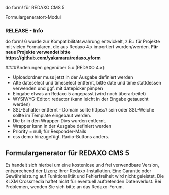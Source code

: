 
do form! für REDAXO CMS 5 

Formulargeneratort-Modul 

### RELEASE - Info
do form! 6 wurde zur Kompatibilitätswahrung entwickelt, 
z.B.: für Projekte mit vielen Formularen, die aus Redaxo 4.x importiert wurden/werden. 
**Für neue Projekte verwendet bitte https://github.com/yakamara/redaxo_yform**

####Änderungen gegenüber 5.x (REDAXO 4.x): 
- Uploadordner muss jetzt in der Ausgabe definiert werden
- Alte dateselect und timeselect entfernt, bitte date und time stattdessen verwenden und ggf. mit datepicker pimpen
- Eingabe etwas an Redaxo 5 angepasst (wird noch überarbeitet)
- WYSIWYG-Editor: redactor (kann leicht in der Eingabe getauscht werden) 
- SSL-Schalter entfernt - Domain sollte https:// sein oder SSL-Weiche sollte im Template eingebaut werden. 
- Die br in den Wrapper-Divs wurden entfernt.
- Wrapper kann in der Ausgabe definiert werden
- Priority = null; für Responder-Mails
- css demo hinzugefügt. Radio-Buttons anders.


Formulargenerator für REDAXO CMS 5
--------------------------------

Es handelt sich hierbei um eine kostenlose und frei verwendbare Version, entsprechend der Lizenz Ihrer Redaxo-Installation. Eine Garantie oder Gewährleistung auf Funktionalität und Fehlerfreiheit wird nicht geleistet. Die KLXM Crossmedia haftet nicht für eventuell auftretenden Datenverlust. Bei Problemen, wenden Sie sich bitte an das Redaxo-Forum. 


